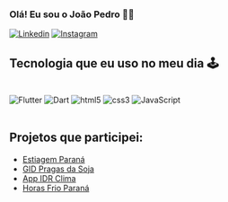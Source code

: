 ### Olá! Eu sou o João Pedro 👋🏽

[![Linkedin](https://img.shields.io/badge/LinkedIn-0077B5?style=for-the-badge&logo=linkedin&logoColor=white)](https://www.linkedin.com/in/jo%C3%A3o-pedro-martins-1b3915259/)
[![Instagram](https://img.shields.io/badge/Instagram-E4405F?style=for-the-badge&logo=instagram&logoColor=white)](https://www.instagram.com/juaopedr0/)


## Tecnologia que eu uso no meu dia 🕹️

<div style="display: inline_block"><br/>
   <img align="center" alt="Flutter" src="https://img.shields.io/badge/Flutter-02569B?style=for-the-badge&logo=flutter&logoColor=white" />
   <img align="center" alt="Dart" src="https://img.shields.io/badge/Dart-0175C2?style=for-the-badge&logo=dart&logoColor=white" />
   <img align="center" alt="html5" src="https://img.shields.io/badge/HTML5-E34F26?style=for-the-badge&logo=html5&logoColor=white" />
   <img align="center" alt="css3" src="https://img.shields.io/badge/CSS3-1572B6?style=for-the-badge&logo=css3&logoColor=white" />
   <img align="center" alt="JavaScript" src="https://img.shields.io/badge/JavaScript-F7DF1E?style=for-the-badge&logo=javascript&logoColor=black" />
</div><br/>

## Projetos que participei:

- [Estiagem Paraná](https://www.idrparana.pr.gov.br/Pagina/Estiagem-Parana-App)<br/>
- [GID Pragas da Soja](https://www.idrparana.pr.gov.br/Pagina/GID-Pragas-da-Soja-App)<br>
- [App IDR Clima](https://www.idrparana.pr.gov.br/Pagina/IDR-Clima-App)<br/>
- [Horas Frio Paraná](https://www.idrparana.pr.gov.br/Pagina/Horas-Frio-Parana-App)<br/>



